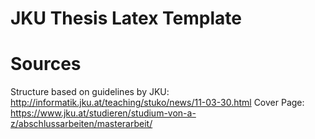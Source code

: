 # JKU Thesis Latex Template

# Sources
Structure based on guidelines by JKU: http://informatik.jku.at/teaching/stuko/news/11-03-30.html
Cover Page: https://www.jku.at/studieren/studium-von-a-z/abschlussarbeiten/masterarbeit/
